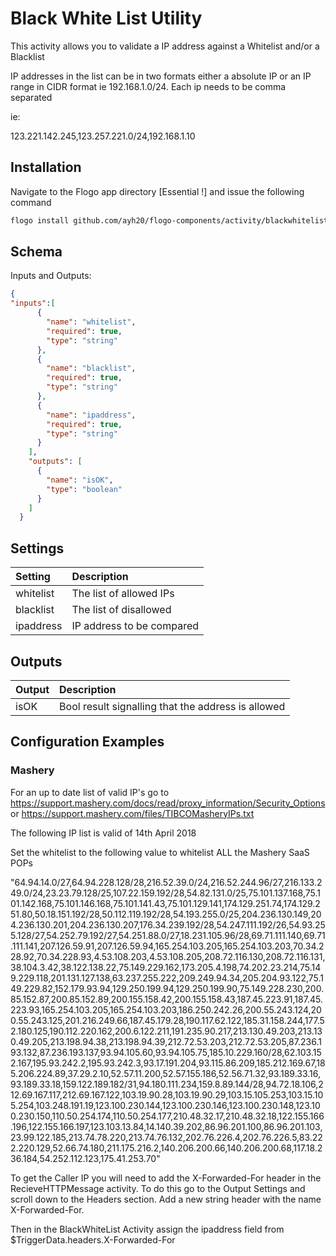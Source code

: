 # Black White List Utility
This activity allows you to validate a IP address against a Whitelist and/or a Blacklist

IP addresses in the list can be in two formats either a absolute IP or an IP range in CIDR format ie 192.168.1.0/24. Each ip needs to be comma separated

ie:

123.221.142.245,123.257.221.0/24,192.168.1.10


## Installation

Navigate to the Flogo app directory [Essential !] and issue the following command

```bash
flogo install github.com/ayh20/flogo-components/activity/blackwhitelist
```

## Schema
Inputs and Outputs:

```json
{
"inputs":[
      {
        "name": "whitelist",
        "required": true,
        "type": "string"
      },
      {
        "name": "blacklist",
        "required": true,
        "type": "string"
      },
      {
        "name": "ipaddress",
        "required": true,
        "type": "string"
      }
    ],
    "outputs": [
      {
        "name": "isOK",
        "type": "boolean"
      }
    ]
  }
```

## Settings
| Setting     | Description               |
|:------------|:--------------------------|
| whitelist   | The list of allowed IPs   |
| blacklist   | The list of disallowed    |
| ipaddress   | IP address to be compared |

## Outputs
| Output      | Description                                          |
|:------------|:-----------------------------------------------------|
| isOK        | Bool result signalling that the address is allowed   |

## Configuration Examples
### Mashery

For an up to date list of valid IP's go to https://support.mashery.com/docs/read/proxy_information/Security_Options or https://support.mashery.com/files/TIBCOMasheryIPs.txt

The following IP list is valid of 14th April 2018

Set the whitelist to the following value to whitelist ALL the Mashery SaaS POPs

"64.94.14.0/27,64.94.228.128/28,216.52.39.0/24,216.52.244.96/27,216.133.249.0/24,23.23.79.128/25,107.22.159.192/28,54.82.131.0/25,75.101.137.168,75.101.142.168,75.101.146.168,75.101.141.43,75.101.129.141,174.129.251.74,174.129.251.80,50.18.151.192/28,50.112.119.192/28,54.193.255.0/25,204.236.130.149,204.236.130.201,204.236.130.207,176.34.239.192/28,54.247.111.192/26,54.93.255.128/27,54.252.79.192/27,54.251.88.0/27,18.231.105.96/28,69.71.111.140,69.71.111.141,207.126.59.91,207.126.59.94,165.254.103.205,165.254.103.203,70.34.228.92,70.34.228.93,4.53.108.203,4.53.108.205,208.72.116.130,208.72.116.131,38.104.3.42,38.122.138.22,75.149.229.162,173.205.4.198,74.202.23.214,75.149.229.118,201.131.127.138,63.237.255.222,209.249.94.34,205.204.93.122,75.149.229.82,152.179.93.94,129.250.199.94,129.250.199.90,75.149.228.230,200.85.152.87,200.85.152.89,200.155.158.42,200.155.158.43,187.45.223.91,187.45.223.93,165.254.103.205,165.254.103.203,186.250.242.26,200.55.243.124,200.55.243.125,201.216.249.66,187.45.179.28,190.117.62.122,185.31.158.244,177.52.180.125,190.112.220.162,200.6.122.211,191.235.90.217,213.130.49.203,213.130.49.205,213.198.94.38,213.198.94.39,212.72.53.203,212.72.53.205,87.236.193.132,87.236.193.137,93.94.105.60,93.94.105.75,185.10.229.160/28,62.103.152.167,195.93.242.2,195.93.242.3,93.17.191.204,93.115.86.209,185.212.169.67,185.206.224.89,37.29.2.10,52.57.11.200,52.57.155.186,52.56.71.32,93.189.33.16,93.189.33.18,159.122.189.182/31,94.180.111.234,159.8.89.144/28,94.72.18.106,212.69.167.117,212.69.167.122,103.19.90.28,103.19.90.29,103.15.105.253,103.15.105.254,103.248.191.19,123.100.230.144,123.100.230.146,123.100.230.148,123.100.230.150,110.50.254.174,110.50.254.177,210.48.32.17,210.48.32.18,122.155.166.196,122.155.166.197,123.103.13.84,14.140.39.202,86.96.201.100,86.96.201.103,23.99.122.185,213.74.78.220,213.74.76.132,202.76.226.4,202.76.226.5,83.222.220.129,52.66.74.180,211.175.216.2,140.206.200.66,140.206.200.68,117.18.236.184,54.252.112.123,175.41.253.70"

To get the Caller IP you will need to add the X-Forwarded-For header in the RecieveHTTPMessage activity. To do this go to the Output Settings and scroll down to the Headers section. Add a new string header with the name X-Forwarded-For.

Then in the BlackWhiteList Activity assign the ipaddress field from $TriggerData.headers.X-Forwarded-For
